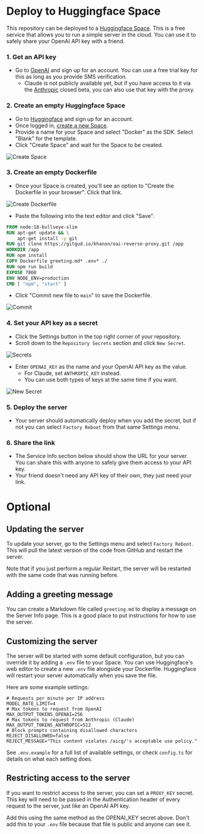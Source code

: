 # Deploy to Huggingface Space

This repository can be deployed to a [Huggingface Space](https://huggingface.co/spaces).  This is a free service that allows you to run a simple server in the cloud.  You can use it to safely share your OpenAI API key with a friend.

### 1. Get an API key
- Go to [OpenAI](https://openai.com/) and sign up for an account. You can use a free trial key for this as long as you provide SMS verification.
    - Claude is not publicly available yet, but if you have access to it via the [Anthropic](https://www.anthropic.com/) closed beta, you can also use that key with the proxy.

### 2. Create an empty Huggingface Space
- Go to [Huggingface](https://huggingface.co/) and sign up for an account.
- Once logged in, [create a new Space](https://huggingface.co/new-space).
- Provide a name for your Space and select "Docker" as the SDK.  Select "Blank" for the template.
- Click "Create Space" and wait for the Space to be created.

![Create Space](assets/huggingface-createspace.png)

### 3. Create an empty Dockerfile
- Once your Space is created, you'll see an option to "Create the Dockerfile in your browser".  Click that link.

![Create Dockerfile](assets/huggingface-dockerfile.png)
- Paste the following into the text editor and click "Save".
```dockerfile
FROM node:18-bullseye-slim
RUN apt-get update && \
    apt-get install -y git
RUN git clone https://gitgud.io/khanon/oai-reverse-proxy.git /app
WORKDIR /app
RUN npm install
COPY Dockerfile greeting.md* .env* ./
RUN npm run build
EXPOSE 7860
ENV NODE_ENV=production
CMD [ "npm", "start" ]
```
- Click "Commit new file to `main`" to save the Dockerfile.

![Commit](assets/huggingface-savedockerfile.png)

### 4. Set your API key as a secret
- Click the Settings button in the top right corner of your repository.
- Scroll down to the `Repository Secrets` section and click `New Secret`.

![Secrets](https://files.catbox.moe/irrp2p.png)

- Enter `OPENAI_KEY` as the name and your OpenAI API key as the value.
    - For Claude, set `ANTHROPIC_KEY` instead.
    - You can use both types of keys at the same time if you want.

![New Secret](https://files.catbox.moe/ka6s1a.png)

### 5. Deploy the server
- Your server should automatically deploy when you add the secret, but if not you can select `Factory Reboot` from that same Settings menu.

### 6. Share the link
- The Service Info section below should show the URL for your server. You can share this with anyone to safely give them access to your API key.
- Your friend doesn't need any API key of their own, they just need your link.

# Optional

## Updating the server

To update your server, go to the Settings menu and select `Factory Reboot`.  This will pull the latest version of the code from GitHub and restart the server.

Note that if you just perform a regular Restart, the server will be restarted with the same code that was running before.

## Adding a greeting message

You can create a Markdown file called `greeting.md` to display a message on the Server Info page.  This is a good place to put instructions for how to use the server.

## Customizing the server

The server will be started with some default configuration, but you can override it by adding a `.env` file to your Space.  You can use Huggingface's web editor to create a new `.env` file alongside your Dockerfile. Huggingface will restart your server automatically when you save the file.

Here are some example settings:
```shell
# Requests per minute per IP address
MODEL_RATE_LIMIT=4
# Max tokens to request from OpenAI
MAX_OUTPUT_TOKENS_OPENAI=256
# Max tokens to request from Anthropic (Claude)
MAX_OUTPUT_TOKENS_ANTHROPIC=512
# Block prompts containing disallowed characters
REJECT_DISALLOWED=false
REJECT_MESSAGE="This content violates /aicg/'s acceptable use policy."
```

See `.env.example` for a full list of available settings, or check `config.ts` for details on what each setting does.

## Restricting access to the server

If you want to restrict access to the server, you can set a `PROXY_KEY` secret.  This key will need to be passed in the Authentication header of every request to the server, just like an OpenAI API key.

Add this using the same method as the OPENAI_KEY secret above. Don't add this to your `.env` file because that file is public and anyone can see it.
